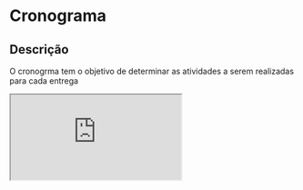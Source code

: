 # Cronograma

## Descrição

O cronogrma tem o objetivo de determinar as atividades a serem realizadas para cada entrega

<iframe src="https://docs.google.com/spreadsheets/d/e/2PACX-1vTaFOjct6f38Sjir1JTFLhEhAWy06JbECtDWaNOnFcTOVaIHdl2o0su3aEmlSZTthMGi1PISSqSdrwK/pubhtml?widget=true&amp;headers=false"></iframe>